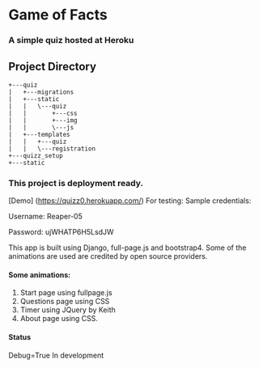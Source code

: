 # Game of Facts
 
### A simple quiz hosted at Heroku 

## Project Directory
```
+---quiz
|   +---migrations
|   +---static
|   |   \---quiz
|   |       +---css
|   |       +---img
|   |       \---js
|   +---templates
|   |   +---quiz
|   |   \---registration
+---quizz_setup
+---static

```

### This project is deployment ready.
[Demo]  (https://quizz0.herokuapp.com/)
For testing: Sample credentials: 

Username: Reaper-05

Password: ujWHATP6H5LsdJW

This app is built using Django, full-page.js and bootstrap4.
Some of the animations are used are credited by open source providers.

#### Some animations:
 1. Start page using fullpage.js
 2. Questions page using CSS
 3. Timer using JQuery by Keith
 4. About page using CSS.
 
#### Status
Debug=True 
In development 
